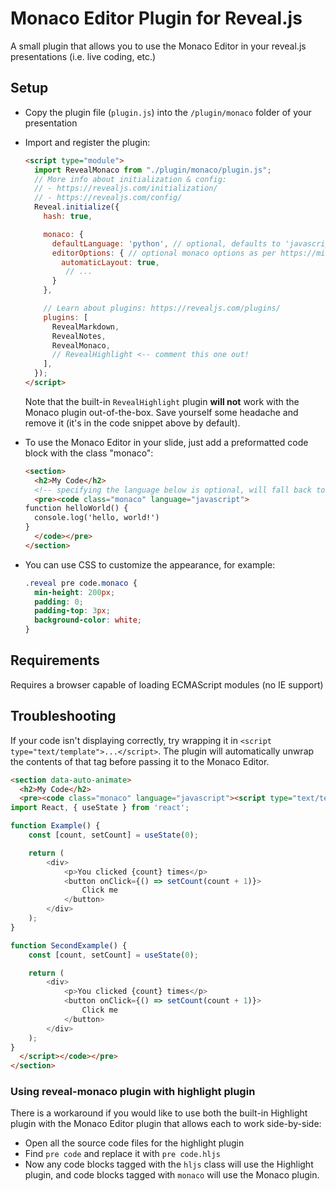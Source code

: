 # Monaco Editor Plugin for Reveal.js

A small plugin that allows you to use the Monaco Editor in your reveal.js presentations (i.e. live coding, etc.)

## Setup

* Copy the plugin file (`plugin.js`) into the `/plugin/monaco` folder of your presentation
* Import and register the plugin: 
    ```html
    <script type="module">
      import RevealMonaco from "./plugin/monaco/plugin.js";
      // More info about initialization & config:
      // - https://revealjs.com/initialization/
      // - https://revealjs.com/config/
      Reveal.initialize({
        hash: true,

        monaco: {
          defaultLanguage: 'python', // optional, defaults to 'javascript'
          editorOptions: { // optional monaco options as per https://microsoft.github.io/monaco-editor/typedoc/variables/editor.EditorOptions.html
            automaticLayout: true,
             // ...
          }
        },

        // Learn about plugins: https://revealjs.com/plugins/
        plugins: [
          RevealMarkdown,
          RevealNotes,
          RevealMonaco,
          // RevealHighlight <-- comment this one out!
        ],
      });
    </script>
    ```

    Note that the built-in `RevealHighlight` plugin **will not** work with the Monaco plugin out-of-the-box.
    Save yourself some headache and remove it (it's in the code snippet above by default).
* To use the Monaco Editor in your slide, just add a preformatted code block with the class "monaco":
    ```html
    <section>
      <h2>My Code</h2>
      <!-- specifying the language below is optional, will fall back to default -->
      <pre><code class="monaco" language="javascript">
    function helloWorld() {
      console.log('hello, world!')
    }
      </code></pre>
    </section>
    ```
* You can use CSS to customize the appearance, for example: 
    ```css
    .reveal pre code.monaco {
      min-height: 200px;
      padding: 0;
      padding-top: 3px;
      background-color: white;
    }
    ```

## Requirements

Requires a browser capable of loading ECMAScript modules (no IE support)

## Troubleshooting

If your code isn't displaying correctly, try wrapping it in `<script type="text/template">...</script>`. The plugin will automatically unwrap the contents of that tag before passing it to the Monaco Editor.

```html
<section data-auto-animate>
  <h2>My Code</h2>
  <pre><code class="monaco" language="javascript"><script type="text/template">
import React, { useState } from 'react';

function Example() {
	const [count, setCount] = useState(0);

	return (
		<div>
			<p>You clicked {count} times</p>
			<button onClick={() => setCount(count + 1)}>
				Click me
			</button>
		</div>
	);
}

function SecondExample() {
	const [count, setCount] = useState(0);

	return (
		<div>
			<p>You clicked {count} times</p>
			<button onClick={() => setCount(count + 1)}>
				Click me
			</button>
		</div>
	);
}
  </script></code></pre>
</section>
```

### Using reveal-monaco plugin with highlight plugin

There is a workaround if you would like to use both the built-in Highlight plugin with the Monaco Editor plugin that allows each to work side-by-side:

* Open all the source code files for the highlight plugin
* Find `pre code` and replace it with `pre code.hljs`
* Now any code blocks tagged with the `hljs` class will use the Highlight plugin, and code blocks tagged with `monaco` will use the Monaco plugin.